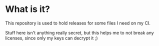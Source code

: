 # What is it?

This repository is used to hold releases for some files I need on my CI.

Stuff here isn't anything really secret, but this helps me to not break any licenses, since only my keys can decrypt it ;)